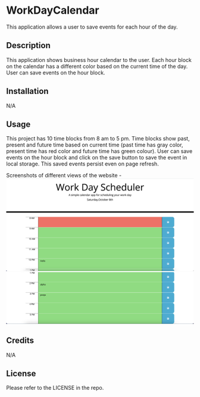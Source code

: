 # WorkDayCalendar
This application allows a user to save events for each hour of the day.

## Description
This application shows business hour calendar to the user. Each hour block on the calendar has a different color based on the current time of the day. User can save events on the hour block.

## Installation

N/A

## Usage
This project has 10 time blocks from 8 am to 5 pm. Time blocks show past, present and future time based on current time (past time has gray color, present time has red color and future time has green colour). User can save events on the hour block and click on the save button to save the event in local storage. This saved events persist even on page refresh.

Screenshots of different views of the website -
![ScreenShot of the first half of the page](assets/images/calendar-screenshot-1.png)
![ScreenShot of the second half of the page](assets/images/calendar-screenshot-2.png)

## Credits

N/A

## License

Please refer to the LICENSE in the repo.



